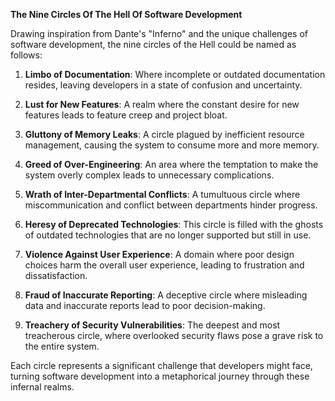 **The Nine Circles Of The Hell Of Software Development**

Drawing inspiration from Dante's "Inferno" and the unique challenges of software development, the nine circles of the Hell could be named as follows:

1. **Limbo of Documentation**: Where incomplete or outdated documentation resides, leaving developers in a state of confusion and uncertainty.

2. **Lust for New Features**: A realm where the constant desire for new features leads to feature creep and project bloat.

3. **Gluttony of Memory Leaks**: A circle plagued by inefficient resource management, causing the system to consume more and more memory.

4. **Greed of Over-Engineering**: An area where the temptation to make the system overly complex leads to unnecessary complications.

5. **Wrath of Inter-Departmental Conflicts**: A tumultuous circle where miscommunication and conflict between departments hinder progress.

6. **Heresy of Deprecated Technologies**: This circle is filled with the ghosts of outdated technologies that are no longer supported but still in use.

7. **Violence Against User Experience**: A domain where poor design choices harm the overall user experience, leading to frustration and dissatisfaction.

8. **Fraud of Inaccurate Reporting**: A deceptive circle where misleading data and inaccurate reports lead to poor decision-making.

9. **Treachery of Security Vulnerabilities**: The deepest and most treacherous circle, where overlooked security flaws pose a grave risk to the entire system.

Each circle represents a significant challenge that developers might face, turning software development into a metaphorical journey through these infernal realms.